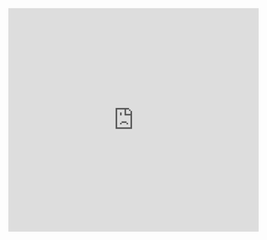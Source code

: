 <iframe src="https://www5.cbox.ws/box/?boxid=931584&boxtag=E38epz" width="100%" height="450" allowtransparency="yes" allow="autoplay" frameborder="0" marginheight="0" marginwidth="0" scrolling="auto"></iframe>